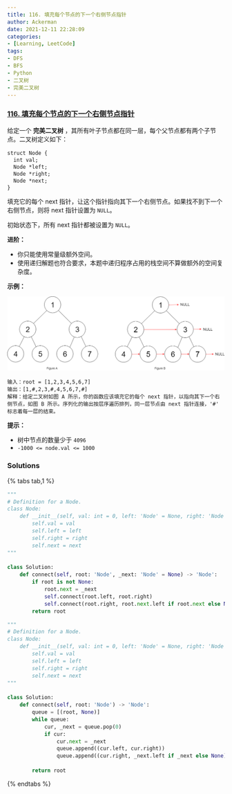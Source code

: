 ```yaml
---
title: 116. 填充每个节点的下一个右侧节点指针
author: Ackerman
date: 2021-12-11 22:28:09
categories:
- [Learning, LeetCode]
tags:
- DFS
- BFS
- Python
- 二叉树
- 完美二叉树
---
```


### [116. 填充每个节点的下一个右侧节点指针](https://leetcode-cn.com/problems/populating-next-right-pointers-in-each-node/)

给定一个 **完美二叉树** ，其所有叶子节点都在同一层，每个父节点都有两个子节点。二叉树定义如下：

```
struct Node {
  int val;
  Node *left;
  Node *right;
  Node *next;
}
```

填充它的每个 next 指针，让这个指针指向其下一个右侧节点。如果找不到下一个右侧节点，则将 next 指针设置为 `NULL`。

初始状态下，所有 next 指针都被设置为 `NULL`。

<!-- more -->

**进阶：**

- 你只能使用常量级额外空间。
- 使用递归解题也符合要求，本题中递归程序占用的栈空间不算做额外的空间复杂度。

 

**示例：**

![img](116.populating-next-right-pointers-in-each-node/116_sample.png)

```
输入：root = [1,2,3,4,5,6,7]
输出：[1,#,2,3,#,4,5,6,7,#]
解释：给定二叉树如图 A 所示，你的函数应该填充它的每个 next 指针，以指向其下一个右侧节点，如图 B 所示。序列化的输出按层序遍历排列，同一层节点由 next 指针连接，'#' 标志着每一层的结束。
```

 

**提示：**

- 树中节点的数量少于 `4096`
- `-1000 <= node.val <= 1000`



### Solutions

{% tabs  tab,1 %}

<!--tab DFS-->

```python
"""
# Definition for a Node.
class Node:
    def __init__(self, val: int = 0, left: 'Node' = None, right: 'Node' = None, next: 'Node' = None):
        self.val = val
        self.left = left
        self.right = right
        self.next = next
"""

class Solution:
    def connect(self, root: 'Node', _next: 'Node' = None) -> 'Node':
        if root is not None:
            root.next = _next
            self.connect(root.left, root.right)
            self.connect(root.right, root.next.left if root.next else None)
        return root
```

<!--endtab-->

<!--tab BFS-->

```python
"""
# Definition for a Node.
class Node:
    def __init__(self, val: int = 0, left: 'Node' = None, right: 'Node' = None, next: 'Node' = None):
        self.val = val
        self.left = left
        self.right = right
        self.next = next
"""

class Solution:
    def connect(self, root: 'Node') -> 'Node':
        queue = [(root, None)]
        while queue:
            cur, _next = queue.pop(0)
            if cur:
                cur.next = _next
                queue.append((cur.left, cur.right))
                queue.append((cur.right, _next.left if _next else None))
        
        return root
```

<!--endtab-->

{% endtabs %}
